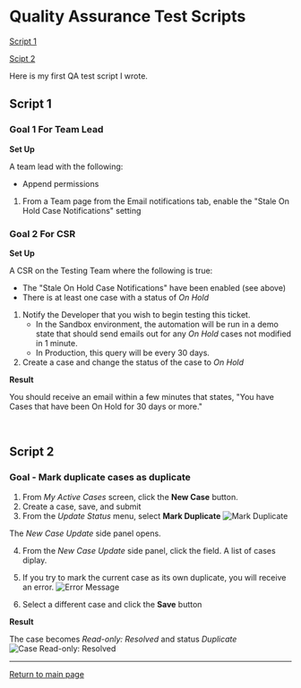 # Quality Assurance Test Scripts

[Script 1](QA.md#script-1)

[Scipt 2](QA.md#script-2)

Here is my first QA test script I wrote. 

##  Script 1

### Goal 1 For Team Lead

**Set Up**

A team lead with the following:
 * Append permissions
 
1. From a Team page from the Email notifications tab, enable the "Stale On Hold Case Notifications" setting

 
### Goal 2 For CSR

**Set Up**

A CSR on the Testing Team where the following is true:

 * The "Stale On Hold Case Notifications" have been enabled (see above)
 * There is at least one case with a status of _On Hold_

1. Notify the Developer that you wish to begin testing this ticket.
   * In the Sandbox environment, the automation will be run in a demo state that should send emails out for any _On Hold_ cases not modified in 1 minute.
   * In Production, this query will be every 30 days.
2. Create a case and change the status of the case to _On Hold_

**Result**

You should receive an email within a few minutes that states, "You have Cases that have been On Hold for 30 days or more."

&nbsp;

##  Script 2

### Goal - Mark duplicate cases as duplicate

1. From _My Active Cases_ screen, click the **New Case** button.
2. Create a case, save, and submit
3. From the _Update Status_ menu, select **Mark Duplicate**
![Mark Duplicate](https://github.com/user-attachments/assets/0fd30524-e915-4810-afc5-e09cbcf98cff)
 
 The _New Case Update_ side panel opens.
 
 4. From the _New Case Update_ side panel, click the field. A list of cases diplay.
 5. If you try to mark the current case as its own duplicate, you will receive an error.
 ![Error Message](https://github.com/user-attachments/assets/37ca88f5-fbfc-4700-986a-0e04d9c25ecb)

 7. Select a different case and click the **Save** button

**Result**

 The case becomes _Read-only: Resolved_ and status _Duplicate_
![Case Read-only: Resolved](https://github.com/user-attachments/assets/5edbde52-7db1-42cc-841d-8d7b29d77fca)



---

[Return to main page](https://jenpetsmit.github.io/)

&nbsp;
